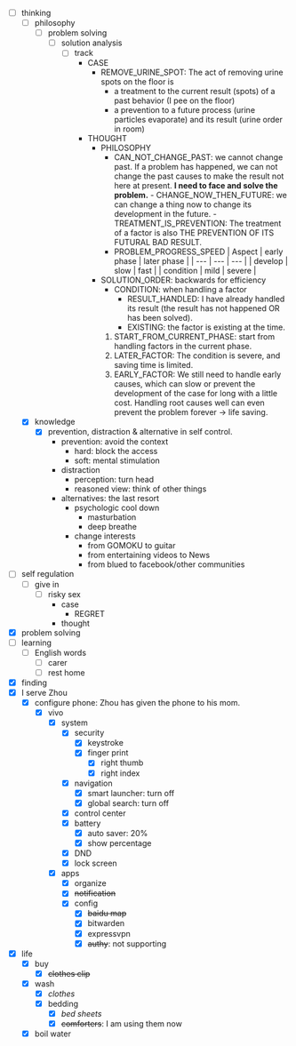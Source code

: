 - [ ] thinking
    - [ ] philosophy
        - [ ] problem solving
            - [ ] solution analysis
                - [ ] track
                    - CASE  
                        - REMOVE_URINE_SPOT: The act of removing urine spots on the floor is 
                            - a treatment to the current result (spots) of a past behavior (I pee on the floor)
                            - a prevention to a future process (urine particles evaporate) and its result (urine order in room)
                    - THOUGHT
                        - PHILOSOPHY
                            - CAN_NOT_CHANGE_PAST: we cannot change past. If a problem has happened, we can not change the past causes to make the result not here at present. **I need to face and solve the problem.**
                                    - CHANGE_NOW_THEN_FUTURE: we can change a thing now to change its development in the future.
                                    - TREATMENT_IS_PREVENTION: The treatment of a factor is also THE PREVENTION OF ITS FUTURAL BAD RESULT.
                            - PROBLEM_PROGRESS_SPEED
                                | Aspect | early phase | later phase |
                                | --- | --- | --- |
                                | develop | slow | fast |
                                | condition | mild | severe |
                        - SOLUTION_ORDER: backwards for efficiency
                            - CONDITION: when handling a factor
                                - RESULT_HANDLED: I have already handled its result (the result has not happened OR has been solved).
                                - EXISTING: the factor is existing at the time.
                            1. START_FROM_CURRENT_PHASE: start from handling factors in the current phase.
                            2. LATER_FACTOR: The condition is severe, and saving time is limited.
                            3. EARLY_FACTOR: We still need to handle early causes, which can slow or prevent the development of the case for long with a little cost. Handling root causes well can even prevent the problem forever -> life saving.
    - [x] knowledge
        - [x] prevention, distraction & alternative in self control.
            - prevention: avoid the context
                - hard: block the access
                - soft: mental stimulation
            - distraction
                - perception: turn head
                - reasoned view: think of other things
            - alternatives: the last resort
                - psychologic cool down
                    - masturbation
                    - deep breathe
                - change interests
                    - from GOMOKU to guitar
                    - from entertaining videos to News
                    - from blued to facebook/other communities
- [ ] self regulation
    - [ ] give in
        - [ ] risky sex
            - case
                - REGRET
            - thought
- [x] problem solving
- [ ] learning
    - [ ] English words
        - [ ] carer
        - [ ] rest home
- [x] finding
- [x] I serve Zhou
    - [x] configure phone: Zhou has given the phone to his mom.
        - [x] vivo
            - [x] system
                - [x] security
                    - [x] keystroke
                    - [x] finger print
                        - [x] right thumb
                        - [x] right index
                - [x] navigation
                    - [x] smart launcher: turn off
                    - [x] global search: turn off 
                - [x] control center
                - [x] battery
                    - [x] auto saver: 20%
                    - [x] show percentage
                - [x] DND
                - [x] lock screen
            - [x] apps
                - [x] organize
                - [x] ~~notification~~
                - [x] config
                    - [x] ~~baidu map~~
                    - [x] bitwarden
                    - [x] expressvpn
                    - [x] ~~authy~~: not supporting
- [x] life
    - [x] buy
        - [x] ~~clothes clip~~
    - [x] wash
        - [x] *clothes*
        - [x] bedding
            - [x] *bed sheets*
            - [x] ~~comforters~~: I am using them now
    - [x] boil water
